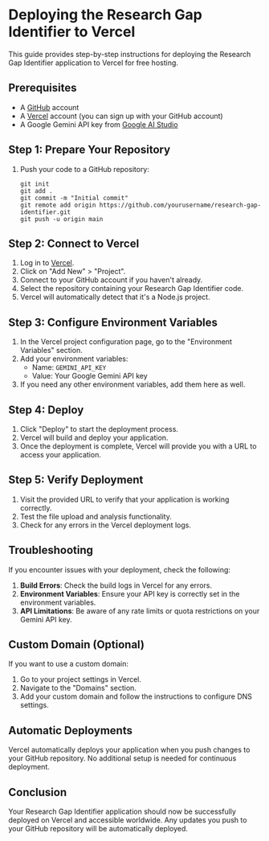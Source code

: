 # Deploying the Research Gap Identifier to Vercel

This guide provides step-by-step instructions for deploying the Research Gap Identifier application to Vercel for free hosting.

## Prerequisites

- A [GitHub](https://github.com/) account
- A [Vercel](https://vercel.com/) account (you can sign up with your GitHub account)
- A Google Gemini API key from [Google AI Studio](https://aistudio.google.com/app/apikey)

## Step 1: Prepare Your Repository

1. Push your code to a GitHub repository:
   ```
   git init
   git add .
   git commit -m "Initial commit"
   git remote add origin https://github.com/yourusername/research-gap-identifier.git
   git push -u origin main
   ```

## Step 2: Connect to Vercel

1. Log in to [Vercel](https://vercel.com/).
2. Click on "Add New" > "Project".
3. Connect to your GitHub account if you haven't already.
4. Select the repository containing your Research Gap Identifier code.
5. Vercel will automatically detect that it's a Node.js project.

## Step 3: Configure Environment Variables

1. In the Vercel project configuration page, go to the "Environment Variables" section.
2. Add your environment variables:
   - Name: `GEMINI_API_KEY`
   - Value: Your Google Gemini API key
3. If you need any other environment variables, add them here as well.

## Step 4: Deploy

1. Click "Deploy" to start the deployment process.
2. Vercel will build and deploy your application.
3. Once the deployment is complete, Vercel will provide you with a URL to access your application.

## Step 5: Verify Deployment

1. Visit the provided URL to verify that your application is working correctly.
2. Test the file upload and analysis functionality.
3. Check for any errors in the Vercel deployment logs.

## Troubleshooting

If you encounter issues with your deployment, check the following:

1. **Build Errors**: Check the build logs in Vercel for any errors.
2. **Environment Variables**: Ensure your API key is correctly set in the environment variables.
3. **API Limitations**: Be aware of any rate limits or quota restrictions on your Gemini API key.

## Custom Domain (Optional)

If you want to use a custom domain:

1. Go to your project settings in Vercel.
2. Navigate to the "Domains" section.
3. Add your custom domain and follow the instructions to configure DNS settings.

## Automatic Deployments

Vercel automatically deploys your application when you push changes to your GitHub repository. No additional setup is needed for continuous deployment.

## Conclusion

Your Research Gap Identifier application should now be successfully deployed on Vercel and accessible worldwide. Any updates you push to your GitHub repository will be automatically deployed. 